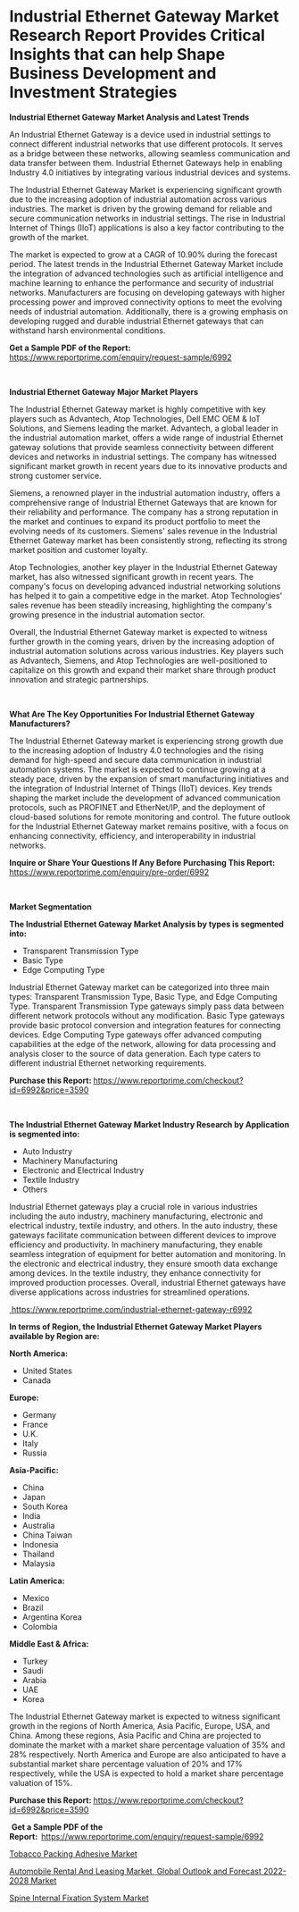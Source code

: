 <p><h1>Industrial Ethernet Gateway Market Research Report Provides Critical Insights that can help Shape Business Development and Investment Strategies</h1></p><p><strong>Industrial Ethernet Gateway Market Analysis and Latest Trends</strong></p>
<p><p>An Industrial Ethernet Gateway is a device used in industrial settings to connect different industrial networks that use different protocols. It serves as a bridge between these networks, allowing seamless communication and data transfer between them. Industrial Ethernet Gateways help in enabling Industry 4.0 initiatives by integrating various industrial devices and systems.</p><p>The Industrial Ethernet Gateway Market is experiencing significant growth due to the increasing adoption of industrial automation across various industries. The market is driven by the growing demand for reliable and secure communication networks in industrial settings. The rise in Industrial Internet of Things (IIoT) applications is also a key factor contributing to the growth of the market.</p><p>The market is expected to grow at a CAGR of 10.90% during the forecast period. The latest trends in the Industrial Ethernet Gateway Market include the integration of advanced technologies such as artificial intelligence and machine learning to enhance the performance and security of industrial networks. Manufacturers are focusing on developing gateways with higher processing power and improved connectivity options to meet the evolving needs of industrial automation. Additionally, there is a growing emphasis on developing rugged and durable industrial Ethernet gateways that can withstand harsh environmental conditions.</p></p>
<p><strong>Get a Sample PDF of the Report:&nbsp;</strong> <a href="https://www.reportprime.com/enquiry/request-sample/6992">https://www.reportprime.com/enquiry/request-sample/6992</a></p>
<p>&nbsp;</p>
<p><strong>Industrial Ethernet Gateway Major Market Players</strong></p>
<p><p>The Industrial Ethernet Gateway market is highly competitive with key players such as Advantech, Atop Technologies, Dell EMC OEM & IoT Solutions, and Siemens leading the market. Advantech, a global leader in the industrial automation market, offers a wide range of industrial Ethernet gateway solutions that provide seamless connectivity between different devices and networks in industrial settings. The company has witnessed significant market growth in recent years due to its innovative products and strong customer service.</p><p>Siemens, a renowned player in the industrial automation industry, offers a comprehensive range of Industrial Ethernet Gateways that are known for their reliability and performance. The company has a strong reputation in the market and continues to expand its product portfolio to meet the evolving needs of its customers. Siemens' sales revenue in the Industrial Ethernet Gateway market has been consistently strong, reflecting its strong market position and customer loyalty.</p><p>Atop Technologies, another key player in the Industrial Ethernet Gateway market, has also witnessed significant growth in recent years. The company's focus on developing advanced industrial networking solutions has helped it to gain a competitive edge in the market. Atop Technologies' sales revenue has been steadily increasing, highlighting the company's growing presence in the industrial automation sector.</p><p>Overall, the Industrial Ethernet Gateway market is expected to witness further growth in the coming years, driven by the increasing adoption of industrial automation solutions across various industries. Key players such as Advantech, Siemens, and Atop Technologies are well-positioned to capitalize on this growth and expand their market share through product innovation and strategic partnerships.</p></p>
<p>&nbsp;</p>
<p><strong>What Are The Key Opportunities For Industrial Ethernet Gateway Manufacturers?</strong></p>
<p><p>The Industrial Ethernet Gateway market is experiencing strong growth due to the increasing adoption of Industry 4.0 technologies and the rising demand for high-speed and secure data communication in industrial automation systems. The market is expected to continue growing at a steady pace, driven by the expansion of smart manufacturing initiatives and the integration of Industrial Internet of Things (IIoT) devices. Key trends shaping the market include the development of advanced communication protocols, such as PROFINET and EtherNet/IP, and the deployment of cloud-based solutions for remote monitoring and control. The future outlook for the Industrial Ethernet Gateway market remains positive, with a focus on enhancing connectivity, efficiency, and interoperability in industrial networks.</p></p>
<p><strong>Inquire or Share Your Questions If Any Before Purchasing This Report:</strong> <a href="https://www.reportprime.com/enquiry/pre-order/6992">https://www.reportprime.com/enquiry/pre-order/6992</a></p>
<p>&nbsp;</p>
<p><strong>Market Segmentation</strong></p>
<p><strong>The Industrial Ethernet Gateway Market Analysis by types is segmented into:</strong></p>
<p><ul><li>Transparent Transmission Type</li><li>Basic Type</li><li>Edge Computing Type</li></ul></p>
<p><p>Industrial Ethernet Gateway market can be categorized into three main types: Transparent Transmission Type, Basic Type, and Edge Computing Type. Transparent Transmission Type gateways simply pass data between different network protocols without any modification. Basic Type gateways provide basic protocol conversion and integration features for connecting devices. Edge Computing Type gateways offer advanced computing capabilities at the edge of the network, allowing for data processing and analysis closer to the source of data generation. Each type caters to different industrial Ethernet networking requirements.</p></p>
<p><strong>Purchase this Report:&nbsp;</strong><a href="https://www.reportprime.com/checkout?id=6992&price=3590">https://www.reportprime.com/checkout?id=6992&price=3590</a></p>
<p>&nbsp;</p>
<p><strong>The Industrial Ethernet Gateway Market Industry Research by Application is segmented into:</strong></p>
<p><ul><li>Auto Industry</li><li>Machinery Manufacturing</li><li>Electronic and Electrical Industry</li><li>Textile Industry</li><li>Others</li></ul></p>
<p><p>Industrial Ethernet gateways play a crucial role in various industries including the auto industry, machinery manufacturing, electronic and electrical industry, textile industry, and others. In the auto industry, these gateways facilitate communication between different devices to improve efficiency and productivity. In machinery manufacturing, they enable seamless integration of equipment for better automation and monitoring. In the electronic and electrical industry, they ensure smooth data exchange among devices. In the textile industry, they enhance connectivity for improved production processes. Overall, industrial Ethernet gateways have diverse applications across industries for streamlined operations.</p></p>
<p><a href="https://www.reportprime.com/industrial-ethernet-gateway-r6992">&nbsp;https://www.reportprime.com/industrial-ethernet-gateway-r6992</a></p>
<p><strong>In terms of Region, the Industrial Ethernet Gateway Market Players available by Region are:</strong></p>
<p>
    <p> <strong> North America: </strong>
        <ul>
            <li>United States</li>
            <li>Canada</li>
        </ul>
        </p> 
    <p> <strong> Europe: </strong>
        <ul>
            <li>Germany</li>
            <li>France</li>
            <li>U.K.</li>
            <li>Italy</li>
            <li>Russia</li>
        </ul>
        </p> 
    <p> <strong> Asia-Pacific: </strong>
        <ul>
            <li>China</li>
            <li>Japan</li>
            <li>South Korea</li>
            <li>India</li>
            <li>Australia</li>
            <li>China Taiwan</li>
            <li>Indonesia</li>
            <li>Thailand</li>
            <li>Malaysia</li>
        </ul>
        </p> 
    <p> <strong> Latin America: </strong>
        <ul>
            <li>Mexico</li>
            <li>Brazil</li>
            <li>Argentina Korea</li>
            <li>Colombia</li>
        </ul>
        </p> 
    <p> <strong> Middle East & Africa: </strong>
        <ul>
            <li>Turkey</li>
            <li>Saudi</li>
            <li>Arabia</li>
            <li>UAE</li>
            <li>Korea</li>
        </ul>
    </p>
    </p>
<p><p>The Industrial Ethernet Gateway market is expected to witness significant growth in the regions of North America, Asia Pacific, Europe, USA, and China. Among these regions, Asia Pacific and China are projected to dominate the market with a market share percentage valuation of 35% and 28% respectively. North America and Europe are also anticipated to have a substantial market share percentage valuation of 20% and 17% respectively, while the USA is expected to hold a market share percentage valuation of 15%.</p></p>
<p><strong>Purchase this Report: </strong><a href="https://www.reportprime.com/checkout?id=6992&price=3590">https://www.reportprime.com/checkout?id=6992&price=3590</a></p>
<p>&nbsp;<strong>Get a Sample PDF of the Report:&nbsp;&nbsp;</strong><a href="https://www.reportprime.com/enquiry/request-sample/6992">https://www.reportprime.com/enquiry/request-sample/6992</a></p>
<p><strong></strong></p>
<p><p><a href="https://www.linkedin.com/pulse/tobacco-packing-adhesive-market-size-trends-growth-outlook-nfssf?trackingId=AjFFQYhBF4IMU13L585qXg%3D%3D">Tobacco Packing Adhesive Market</a></p><p><a href="https://www.linkedin.com/pulse/automobile-rental-leasing-market-global-outlook-forecast-vh1ee">Automobile Rental And Leasing Market, Global Outlook and Forecast 2022-2028 Market</a></p><p><a href="https://www.linkedin.com/pulse/spine-internal-fixation-system-market-challenges-opportunities-3rfwf?trackingId=Zk6u3DLxUPAPduVScKsA2g%3D%3D">Spine Internal Fixation System Market</a></p></p>